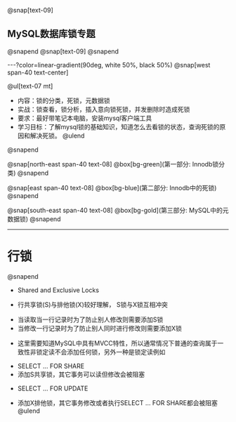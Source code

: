 @snap[text-09]
## MySQL数据库锁专题
@snapend
@snap[text-09]
@snapend



---?color=linear-gradient(90deg, white 50%, black 50%)
@snap[west span-40 text-center]

@ul[text-07 mt]
- 内容：锁的分类，死锁，元数据锁
- 实战：锁查看，锁分析，插入意向锁死锁，并发删除时造成死锁
- 要求：最好带笔记本电脑，安装mysql客户端工具
- 学习目标：了解mysql锁的基础知识，知道怎么去看锁的状态，查询死锁的原因和解决死锁。
@ulend

@snapend


@snap[north-east span-40 text-08]
@box[bg-green](第一部分: Innodb锁分类)
@snapend

@snap[east span-40 text-08]
@box[bg-blue](第二部分: Innodb中的死锁)
@snapend

@snap[south-east span-40 text-08]
@box[bg-gold](第三部分: MySQL中的元数据锁)
@snapend

---
#  行锁 
@snapend
- Shared and Exclusive Locks 
+ 行共享锁(S)与排他锁(X)较好理解， S锁与X锁互相冲突 
* 当读取当一行记录时为了防止别人修改则需要添加S锁 
* 当修改一行记录时为了防止别人同时进行修改则需要添加X锁 
+ 这里需要知道MySQL中具有MVCC特性，所以通常情况下普通的查询属于一致性非锁定读不会添加任何锁，另外一种是锁定读例如 
* SELECT … FOR SHARE 
* 添加S共享锁，其它事务可以读但修改会被阻塞 
+ SELECT … FOR UPDATE 
* 添加X排他锁，其它事务修改或者执行SELECT … FOR SHARE都会被阻塞 
@ulend
